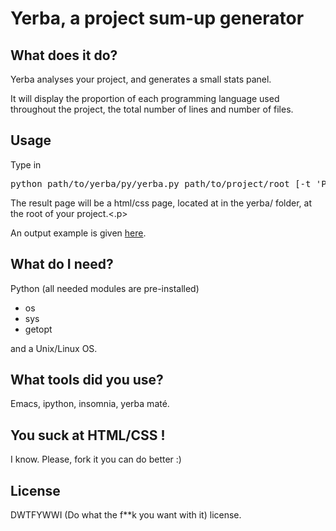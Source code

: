 <h1>Yerba, a project sum-up generator</h1>

<h2>What does it do?</h2>
<p>Yerba analyses your project, and generates a small stats panel.</p>
<p>It will display the proportion of each programming language used throughout the project, the total number of lines and number of files.

<h2>Usage</h2>
<p>Type in <pre>python path/to/yerba/py/yerba.py path/to/project/root [-t 'Project title]</pre></p>
<p>The result page will be a html/css page, located at in the yerba/ folder, at the root of your project.<.p>
<p>An output example is given <a href="https://github.com/BaltoRouberol/Yerba/blob/master/examples/Yerba.png">here</a>.</p>
<h2>What do I need?</h2>
<p>Python (all needed modules are pre-installed)
<ul>
  <li>os
  <li>sys
  <li>getopt
</ul> and a Unix/Linux OS.</p>

<h2>What tools did you use?</h2>
<p>Emacs, ipython, insomnia, yerba maté.</p>

<h2>You suck at HTML/CSS !</h2>
I know. Please, fork it you can do better :)

<h2>License</h2>
DWTFYWWI (Do what the f**k you want with it) license. 
